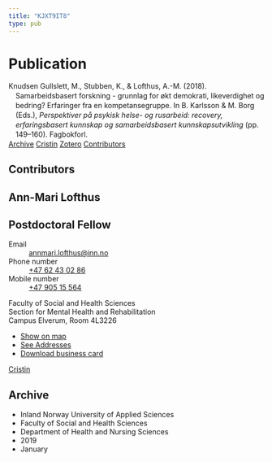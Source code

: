 ```yaml
---
title: "KJXT9IT8"
type: pub
---
```

<h1>Publication</h1>
<article id="csl-bib-container-KJXT9IT8" class="csl-bib-container">
  <div class="csl-bib-body" style="line-height: 1.35; padding-left: 1em; text-indent:-1em;">
  <div class="csl-entry">Knudsen Gullslett, M., Stubben, K., &amp; Lofthus, A.-M. (2018). Samarbeidsbasert forskning - grunnlag for &#xF8;kt demokrati, likeverdighet og bedring? Erfaringer fra en kompetansegruppe. In B. Karlsson &amp; M. Borg (Eds.), <i>Perspektiver p&#xE5; psykisk helse- og rusarbeid: recovery, erfaringsbasert kunnskap og samarbeidsbasert kunnskapsutvikling</i> (pp. 149&#x2013;160). Fagbokforl.</div>
</div>
  <div class="csl-bib-buttons">
    <a href="#taxonomy-article-KJXT9IT8" class="csl-bib-button">Archive</a>
    <a href alt="Cristin URL" class="csl-bib-button">Cristin</a>
    <a href alt="Zotero URL" class="csl-bib-button">Zotero</a>
    <a href="#contributors-article-KJXT9IT8" class="csl-bib-button">Contributors</a>
  </div>
  <div id="csl-bib-meta-container-KJXT9IT8"></div>
</article>
<div id="csl-bib-meta-KJXT9IT8" class="csl-bib-meta">
  <article id="contributors-article-KJXT9IT8" class="contributors-article">
    <h1>Contributors</h1>
    <div class="personas">
<div class="vrtx-hinn-person-card">
<div class="photo">
<i class="lar la-user-circle missing-person"></i>
</div>
<div class="info">
<hgroup><h1>Ann-Mari Lofthus</h1>
<h2>Postdoctoral Fellow</h2>
</hgroup><dl>
<dt>Email</dt>
<dd>
<a href="mailto:annmari.lofthus@inn.no">annmari.lofthus@inn.no</a>
</dd>
<dt>Phone number</dt>
<dd><a href="tel:+4762430286">
+47 62 43 02 86
</a></dd>
<dt>Mobile number</dt>
<dd><a href="tel:+4790515564">
+47 905 15 564
</a></dd>
</dl>
<p>
Faculty of Social and Health Sciences<br>
Section for Mental Health and Rehabilitation<br>
Campus Elverum,
Room 4L3226
</p>
<ul class="vrtx-hinn-links">
<li><a href="https://www.google.com/maps?q=60.88177,11.53669">Show on map</a></li>
<li><a href="https://www.inn.no/english/find-an-employee/annmari-lofthus.html#vrtx-hinn-addresses">See Addresses</a></li>
<li><a href="https://www.inn.no/english/find-an-employee/annmari-lofthus.html?vrtx=vcf">Download business card</a></li>
</ul>
</div>
</div>
<a href="https://app.cristin.no/persons/show.jsf?id=425576" alt="Cristin URL" class="personas-cristin">Cristin</a>
</div>
  </article>
  <article id="taxonomy-article-KJXT9IT8" class="taxonomy-article">
    <h1>Archive</h1>
    <ul>
      <li>Inland Norway University of Applied Sciences</li>
      <li>Faculty of Social and Health Sciences</li>
      <li>Department of Health and Nursing Sciences</li>
      <li>2019</li>
      <li>January</li>
    </ul>
  </article>
</div>
